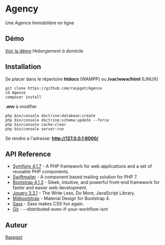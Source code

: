 # Agency 

Une Agence Immobilière en ligne

## Démo

[Voir la démo](https://vps.raspgot.fr/_agence/public/index.php) *Hebergement à domicile*


## Installation

Se placer dans le répertoire **htdocs** (WAMPP) ou **/var/www/html** (LINUX)
```
git clone https://github.com/raspgot/Agence
cd Agence
composer install
```
**.env** à modifier
```
php bin/console doctrine:database:create
php bin/console doctrine:schema:update --force
php bin/console cache:clear
php bin/console server:run
```
Se rendre a l'adresse:  **http://127.0.0.1:8000/**

## API Reference

* [Symfony 4.1.7](https://github.com/symfony/symfony) - A PHP framework for web applications and a set of reusable PHP components.
* [Swiftmailer](https://github.com/swiftmailer/swiftmailer) - A component based mailing solution for PHP 7.
* [Bootstrap 4.1.3](https://github.com/twbs/bootstrap) - Sleek, intuitive, and powerful front-end framework for faster and easier web development.
* [Jquery 3.3.1](https://github.com/jquery/jquery) - The Write Less, Do More, JavaScript Library.
* [Mdbootstrap](https://github.com/mdbootstrap/bootstrap-material-design) - Material Design for Bootstrap 4.
* [Sass](https://github.com/sass/sass) - Sass makes CSS fun again.
* [Git](https://github.com/git/git) - --distributed-even-if-your-workflow-isnt

## Auteur

[Raspgot](https://raspgot.fr)
